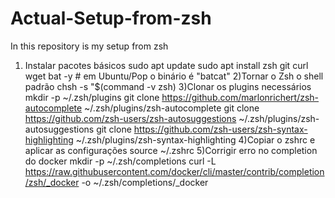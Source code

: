 # Actual-Setup-from-zsh
In this repository is my setup from zsh

1) Instalar pacotes básicos
   sudo apt update
   sudo apt install zsh git curl wget bat -y   # em Ubuntu/Pop o binário é "batcat"
2)Tornar o Zsh o shell padrão
  chsh -s "$(command -v zsh)
3)Clonar os plugins necessários
  mkdir -p ~/.zsh/plugins
  git clone https://github.com/marlonrichert/zsh-autocomplete ~/.zsh/plugins/zsh-autocomplete
  git clone https://github.com/zsh-users/zsh-autosuggestions ~/.zsh/plugins/zsh-autosuggestions
  git clone https://github.com/zsh-users/zsh-syntax-highlighting ~/.zsh/plugins/zsh-syntax-highlighting
4)Copiar o zshrc e aplicar as configurações
  source ~/.zshrc
5)Corrigir erro no completion do docker
  mkdir -p ~/.zsh/completions
  curl -L https://raw.githubusercontent.com/docker/cli/master/contrib/completion/zsh/_docker -o ~/.zsh/completions/_docker


